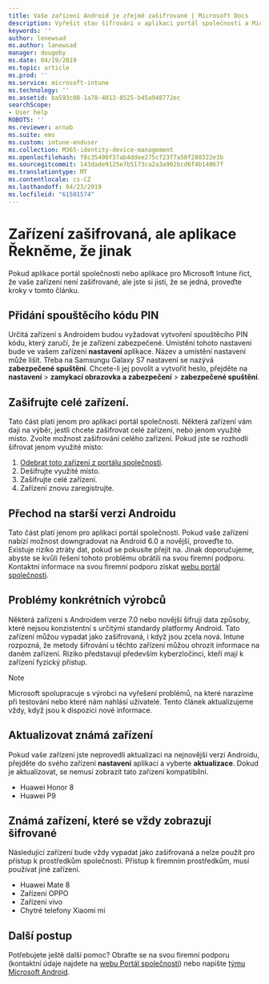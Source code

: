 ```yaml
---
title: Vaše zařízení Android je zřejmě zašifrované | Microsoft Docs
description: Vyřešit stav šifrování v aplikaci portál společnosti a Microsoft Intune
keywords: ''
author: lenewsad
ms.author: lanewsad
manager: dougeby
ms.date: 04/19/2019
ms.topic: article
ms.prod: ''
ms.service: microsoft-intune
ms.technology: ''
ms.assetid: ba593c08-1a78-4013-8525-b45a948772ec
searchScope:
- User help
ROBOTS: ''
ms.reviewer: arnab
ms.suite: ems
ms.custom: intune-enduser
ms.collection: M365-identity-device-management
ms.openlocfilehash: f8c35400f37ab4ddee275cf23f7a50f280322e3b
ms.sourcegitcommit: 143dade9125e7b5173ca2a3a902bcd6f4b14067f
ms.translationtype: MT
ms.contentlocale: cs-CZ
ms.lasthandoff: 04/23/2019
ms.locfileid: "61501574"
---
```

# <a name="device-encrypted-but-apps-say-otherwise"></a>Zařízení zašifrovaná, ale aplikace Řekněme, že jinak

Pokud aplikace portál společnosti nebo aplikace pro Microsoft Intune říct, že vaše zařízení není zašifrované, ale jste si jisti, že se jedná, proveďte kroky v tomto článku.  

## <a name="add-a-startup-pin"></a>Přidání spouštěcího kódu PIN

Určitá zařízení s Androidem budou vyžadovat vytvoření spouštěcího PIN kódu, který zaručí, že je zařízení zabezpečené. Umístění tohoto nastavení bude ve vašem zařízení **nastavení** aplikace. Název a umístění nastavení může lišit. Třeba na Samsungu Galaxy S7 nastavení se nazývá **zabezpečené spuštění**. Chcete-li jej povolit a vytvořit heslo, přejděte na **nastavení** > **zamykací obrazovka a zabezpečení** > **zabezpečené spuštění**.  

## <a name="encrypt-the-entire-device"></a>Zašifrujte celé zařízení.

Tato část platí jenom pro aplikaci portál společnosti. Některá zařízení vám dají na výběr, jestli chcete zašifrovat celé zařízení, nebo jenom využité místo. Zvolte možnost zašifrování celého zařízení. Pokud jste se rozhodli šifrovat jenom využité místo:

1. [Odebrat toto zařízení z portálu společnosti](unenroll-your-device-from-intune-android.md).
2. Dešifrujte využité místo.  
3. Zašifrujte celé zařízení.  
4. Zařízení znovu zaregistrujte.  

## <a name="downgrade-your-version-of-android"></a>Přechod na starší verzi Androidu

Tato část platí jenom pro aplikaci portál společnosti. Pokud vaše zařízení nabízí možnost downgradovat na Android 6.0 a novější, proveďte to. Existuje riziko ztráty dat, pokud se pokusíte přejít na. Jinak doporučujeme, abyste se kvůli řešení tohoto problému obrátili na svou firemní podporu. Kontaktní informace na svou firemní podporu získat [webu portál společnosti](https://go.microsoft.com/fwlink/?linkid=2010980).  

## <a name="specific-manufacturer-issues"></a>Problémy konkrétních výrobců

Některá zařízení s Androidem verze 7.0 nebo novější šifrují data způsoby, které nejsou konzistentní s určitými standardy platformy Android. Tato zařízení můžou vypadat jako zašifrovaná, i když jsou zcela nová. Intune rozpozná, že metody šifrování u těchto zařízení můžou ohrozit informace na daném zařízení. Riziko představují především kyberzločinci, kteří mají k zařízení fyzický přístup.

> [!Note]
> Microsoft spolupracuje s výrobci na vyřešení problémů, na které narazíme při testování nebo které nám nahlásí uživatelé. Tento článek aktualizujeme vždy, když jsou k dispozici nové informace. 

## <a name="update-known-devices"></a>Aktualizovat známá zařízení   

Pokud vaše zařízení jste neprovedli aktualizaci na nejnovější verzi Androidu, přejděte do svého zařízení **nastavení** aplikaci a vyberte **aktualizace**. Dokud je aktualizovat, se nemusí zobrazit tato zařízení kompatibilní.  

- Huawei Honor 8
- Huawei P9

## <a name="known-devices-that-always-appear-encrypted"></a>Známá zařízení, které se vždy zobrazují šifrované  
Následující zařízení bude vždy vypadat jako zašifrovaná a nelze použít pro přístup k prostředkům společnosti. Přístup k firemním prostředkům, musí používat jiné zařízení.  

- Huawei Mate 8
- Zařízení OPPO
- Zařízení vivo
- Chytré telefony Xiaomi mi  

## <a name="next-steps"></a>Další postup   
Potřebujete ještě další pomoc? Obraťte se na svou firemní podporu (kontaktní údaje najdete na [webu Portál společnosti](https://go.microsoft.com/fwlink/?linkid=2010980)) nebo napište <a href="mailto:wintunedroidfbk@microsoft.com?subject=I'm having trouble with enrolling my Android device&body=Describe the issue you're experiencing here.">týmu Microsoft Android</a>.  